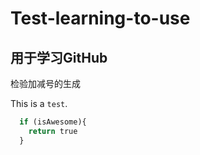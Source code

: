 # Test-learning-to-use

## 用于学习GitHub

检验加减号的生成

This is a `test`.
```python
  if (isAwesome){
    return true
  }
```    
   
